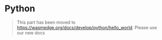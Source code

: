 # Python

> This part has been moved to <https://wasmedge.org/docs/develop/python/hello_world>. Please use our new docs
